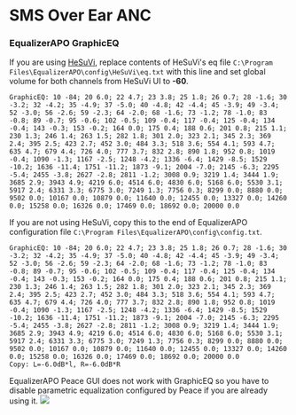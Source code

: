 # SMS Over Ear ANC
### EqualizerAPO GraphicEQ
If you are using [HeSuVi](https://sourceforge.net/projects/hesuvi/), replace contents of HeSuVi's eq file `C:\Program Files\EqualizerAPO\config\HeSuVi\eq.txt` with this line and set global volume for both channels from HeSuVi UI to **-60**.
```
GraphicEQ: 10 -84; 20 6.0; 22 4.7; 23 3.8; 25 1.8; 26 0.7; 28 -1.6; 30 -3.2; 32 -4.2; 35 -4.9; 37 -5.0; 40 -4.8; 42 -4.4; 45 -3.9; 49 -3.4; 52 -3.0; 56 -2.6; 59 -2.3; 64 -2.0; 68 -1.6; 73 -1.2; 78 -1.0; 83 -0.8; 89 -0.7; 95 -0.6; 102 -0.5; 109 -0.4; 117 -0.4; 125 -0.4; 134 -0.4; 143 -0.3; 153 -0.2; 164 0.0; 175 0.4; 188 0.6; 201 0.8; 215 1.1; 230 1.3; 246 1.4; 263 1.5; 282 1.8; 301 2.0; 323 2.1; 345 2.3; 369 2.4; 395 2.5; 423 2.7; 452 3.0; 484 3.3; 518 3.6; 554 4.1; 593 4.7; 635 4.7; 679 4.4; 726 4.0; 777 3.7; 832 2.8; 890 1.8; 952 0.8; 1019 -0.4; 1090 -1.3; 1167 -2.5; 1248 -4.2; 1336 -6.4; 1429 -8.5; 1529 -10.2; 1636 -11.4; 1751 -11.2; 1873 -9.1; 2004 -7.0; 2145 -6.3; 2295 -5.4; 2455 -3.8; 2627 -2.8; 2811 -1.2; 3008 0.9; 3219 1.4; 3444 1.9; 3685 2.9; 3943 4.9; 4219 6.0; 4514 6.0; 4830 6.0; 5168 6.0; 5530 3.1; 5917 2.4; 6331 3.3; 6775 3.0; 7249 1.3; 7756 0.3; 8299 0.0; 8880 0.0; 9502 0.0; 10167 0.0; 10879 0.0; 11640 0.0; 12455 0.0; 13327 0.0; 14260 0.0; 15258 0.0; 16326 0.0; 17469 0.0; 18692 0.0; 20000 0.0
```
If you are not using HeSuVi, copy this to the end of EqualizerAPO configuration file `C:\Program Files\EqualizerAPO\config\config.txt`.
```
GraphicEQ: 10 -84; 20 6.0; 22 4.7; 23 3.8; 25 1.8; 26 0.7; 28 -1.6; 30 -3.2; 32 -4.2; 35 -4.9; 37 -5.0; 40 -4.8; 42 -4.4; 45 -3.9; 49 -3.4; 52 -3.0; 56 -2.6; 59 -2.3; 64 -2.0; 68 -1.6; 73 -1.2; 78 -1.0; 83 -0.8; 89 -0.7; 95 -0.6; 102 -0.5; 109 -0.4; 117 -0.4; 125 -0.4; 134 -0.4; 143 -0.3; 153 -0.2; 164 0.0; 175 0.4; 188 0.6; 201 0.8; 215 1.1; 230 1.3; 246 1.4; 263 1.5; 282 1.8; 301 2.0; 323 2.1; 345 2.3; 369 2.4; 395 2.5; 423 2.7; 452 3.0; 484 3.3; 518 3.6; 554 4.1; 593 4.7; 635 4.7; 679 4.4; 726 4.0; 777 3.7; 832 2.8; 890 1.8; 952 0.8; 1019 -0.4; 1090 -1.3; 1167 -2.5; 1248 -4.2; 1336 -6.4; 1429 -8.5; 1529 -10.2; 1636 -11.4; 1751 -11.2; 1873 -9.1; 2004 -7.0; 2145 -6.3; 2295 -5.4; 2455 -3.8; 2627 -2.8; 2811 -1.2; 3008 0.9; 3219 1.4; 3444 1.9; 3685 2.9; 3943 4.9; 4219 6.0; 4514 6.0; 4830 6.0; 5168 6.0; 5530 3.1; 5917 2.4; 6331 3.3; 6775 3.0; 7249 1.3; 7756 0.3; 8299 0.0; 8880 0.0; 9502 0.0; 10167 0.0; 10879 0.0; 11640 0.0; 12455 0.0; 13327 0.0; 14260 0.0; 15258 0.0; 16326 0.0; 17469 0.0; 18692 0.0; 20000 0.0
Copy: L=-6.0dB*l, R=-6.0dB*R
```
EqualizerAPO Peace GUI does not work with GraphicEQ so you have to disable parametric equalization configured by Peace if you are already using it.
![](https://raw.githubusercontent.com/jaakkopasanen/AutoEq/master/results/Innerfidelity%202017/innerfidelity/onear/SMS%20Over%20Ear%20ANC/SMS%20Over%20Ear%20ANC.png)
